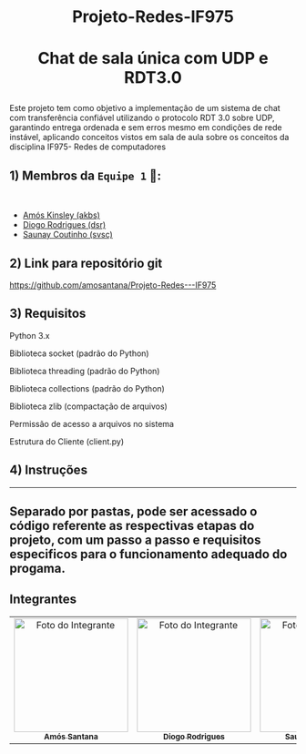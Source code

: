 # <p align="center">Projeto-Redes-IF975 </p>

<a name="readme-top"></a>
# <p align="center">Chat de sala única com UDP e RDT3.0</p>

Este projeto tem como objetivo a implementação de um sistema de chat com transferência confiável utilizando o protocolo RDT 3.0 sobre UDP, garantindo entrega ordenada e sem erros mesmo em condições de rede instável, aplicando conceitos vistos em sala de aula sobre os conceitos da disciplina IF975- Redes de computadores

## 1) Membros da `Equipe 1` 👥:
<br>


- [Amós Kinsley (akbs)](https://github.com/amosantana)
- [Diogo Rodrigues (dsr)](https://github.com/Monkius-Maximus)
- [Saunay Coutinho (svsc)](https://github.com/saunayc)


## 2) Link para repositório git
  
   https://github.com/amosantana/Projeto-Redes---IF975


## 3) Requisitos

Python 3.x

Biblioteca socket (padrão do Python)

Biblioteca threading (padrão do Python)

Biblioteca collections (padrão do Python)

Biblioteca zlib (compactação de arquivos)

Permissão de acesso a arquivos no sistema

Estrutura do Cliente (client.py)

## 4) Instruções

---
Separado por pastas, pode ser acessado o código referente as respectivas etapas do projeto, com um passo a passo e requisitos especificos para o funcionamento adequado do progama.
---

## Integrantes

<table align="center">
  <tr>
    <td align="center">
      <a href="https://github.com/amosantana">
        <img src="https://avatars.githubusercontent.com/u/157263012?v=4" width="200px;" border-radius="50%;" alt="Foto do Integrante"/><br>
        <sub><b>Amós Santana</b></sub>
      </a>
    </td>
    <td align="center">
      <a href="https://github.com/Monkius-Maximus">
        <img src="https://avatars.githubusercontent.com/u/149613054?v=4" width="200px;" border-radius="50%;" alt="Foto do Integrante"/><br>
        <sub><b>Diogo Rodrigues</b></sub>
      </a>
    </td>
    <td align="center">
      <a href="https://github.com/saunayc">
        <img src="https://avatars.githubusercontent.com/u/90536225?v=4" width="200px;" border-radius="50%;" alt="Foto do Integrante"/><br>
        <sub><b>Saunay Coutinho</b></sub>
      </a>
    </td>
  </tr>
</table>
